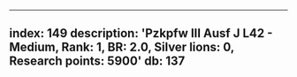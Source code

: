 ---
index: 149
description: 'Pzkpfw III Ausf J L42 - Medium, Rank: 1, BR: 2.0, Silver lions: 0, Research points: 5900'
db: 137
----